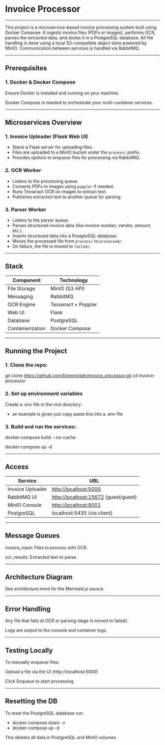# Invoice Processor

---

This project is a microservice-based invoice processing system built using Docker Compose. It ingests invoice files (PDFs or images), performs OCR, parses the extracted data, and stores it in a PostgreSQL database. All file handling is done using a local S3-compatible object store powered by MinIO. Communication between services is handled via RabbitMQ.

---

## Prerequisites
### 1. Docker & Docker Compose
Ensure Docker is installed and running on your machine.

Docker Compose is needed to orchestrate your multi-container services.

---

## Microservices Overview

### 1. **Invoice Uploader (Flask Web UI)**
- Starts a Flask server for uploading files.
- Files are uploaded to a MinIO bucket under the `process/` prefix.
- Provides options to enqueue files for processing via RabbitMQ.

### 2. **OCR Worker**
- Listens to the processing queue.
- Converts PDFs to images using `poppler` if needed.
- Runs Tesseract OCR on images to extract text.
- Publishes extracted text to another queue for parsing.

### 3. **Parser Worker**
- Listens to the parser queue.
- Parses structured invoice data (like invoice number, vendor, amount, etc.).
- Inserts structured data into a PostgreSQL database.
- Moves the processed file from `process/` to `processed/`.
- On failure, the file is moved to `failed/`.

---

## Stack

| Component     | Technology        |
|---------------|-------------------|
| File Storage  | MinIO (S3 API)    |
| Messaging     | RabbitMQ          |
| OCR Engine    | Tesseract + Poppler |
| Web UI        | Flask             |
| Database      | PostgreSQL        |
| Containerization | Docker Compose |

---

## Running the Project

### 1. Clone the repo:

git clone https://github.com/Dominickdn/invoice_processor.git
cd invoice-processor

### 2. Set up environment variables
Create a .env file in the root directory:

- an example is given just copy paste this into a .env file


### 3. Build and run the services:
docker-compose build --no-cache

docker-compose up -d

---

## Access

| Service          | URL                                                            |
| ---------------- | -------------------------------------------------------------- |
| Invoice Uploader | [http://localhost:5000](http://localhost:5000)                 |
| RabbitMQ UI      | [http://localhost:15672](http://localhost:15672) (guest/guest) |
| MinIO Console    | [http://localhost:9001](http://localhost:9001)                 |
| PostgreSQL       | localhost:5435 (via client)                                    |
---

## Message Queues
invoice_input: Files to process with OCR.

ocr_results: Extracted text to parse.

---

## Architecture Diagram
See architecture.mmd for the Mermaid.js source.

---

## Error Handling
Any file that fails at OCR or parsing stage is moved to failed/.

Logs are output to the console and container logs.

--- 
## Testing Locally
To manually enqueue files:

Upload a file via the UI (http://localhost:5000)

Click Enqueue to start processing

---

## Resetting the DB
To reset the PostgreSQL database run:

- docker-compose down -v
- docker-compose up -d

 This deletes all data in PostgreSQL and MinIO volumes.